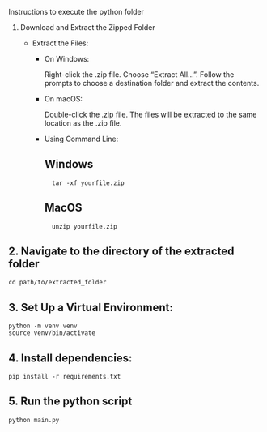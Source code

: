 Instructions to execute the python folder
1. Download and Extract the Zipped Folder
    *  Extract the Files:

        * On Windows:

            Right-click the .zip file.
            Choose “Extract All…”.
            Follow the prompts to choose a destination folder and extract the contents.
        * On macOS:

            Double-click the .zip file.
            The files will be extracted to the same location as the .zip file.
        * Using Command Line:
            ## Windows
                tar -xf yourfile.zip

            ## MacOS
                unzip yourfile.zip

## 2. Navigate to the directory of the extracted folder
    cd path/to/extracted_folder

        
## 3. Set Up a Virtual Environment:
    python -m venv venv
    source venv/bin/activate

## 4. Install dependencies:
    pip install -r requirements.txt

## 5. Run the python script
    python main.py
